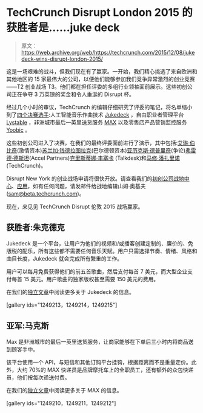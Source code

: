 # TechCrunch Disrupt London 2015 的获胜者是……juke deck 

> 原文：<https://web.archive.org/web/https://techcrunch.com/2015/12/08/jukedeck-wins-disrupt-london-2015/>

这是一场艰难的战斗，但我们现在有了赢家。一开始，我们精心挑选了来自欧洲和其他地区的 15 家最伟大的公司，以便他们能够参加我们竞争异常激烈的创业竞赛——T2 创业战场 T3。他们都在担任评委的多组行业领袖面前展示。这些初创公司正在争夺 3 万英镑的奖金和令人垂涎的 Disrupt 杯。

经过几个小时的审议，TechCrunch 的编辑仔细研究了评委的笔记，将名单缩小到了[四个决赛选手](https://web.archive.org/web/20230304171755/https://techcrunch.com/2015/12/07/the-disrupt-london-2015-battlefield-finalists-are-jukedeck-lystable-max-and-yoobic/):人工智能音乐作曲技术 [Jukedeck](https://web.archive.org/web/20230304171755/https://techcrunch.com/2015/12/07/jukedeck/) ，自由职业者管理平台 [Lystable](https://web.archive.org/web/20230304171755/https://techcrunch.com/2015/12/07/lystable-startup-battlefield/) ，非洲城市最后一英里送货服务 [MAX](https://web.archive.org/web/20230304171755/https://techcrunch.com/2015/12/07/metro-africa-xpress-looks-to-bring-on-demand-local-delivery-to-urban-africa/) 以及零售店产品营销监控服务 [Yoobic](https://web.archive.org/web/20230304171755/https://techcrunch.com/2015/12/07/yoobic-wants-to-ensure-product-marketing-is-done-right-on-the-sales-floor/) 。

这些初创公司进入了决赛，在我们的最终评委面前进行了演示，其中包括:[艾琳·伯比奇](https://web.archive.org/web/20230304171755/https://www.crunchbase.com/person/eileen-burbidge)(激情资本)[苏兰加·钱德拉图拉克](https://web.archive.org/web/20230304171755/https://www.crunchbase.com/person/suranga-chandratillake)(巴尔德顿资本)[亚历克斯·德普里奇](https://web.archive.org/web/20230304171755/https://www.crunchbase.com/person/alex-depledge)(争论)[弗雷德·德斯坦](https://web.archive.org/web/20230304171755/https://www.crunchbase.com/person/fred-destin)(Accel Partners)[克里斯蒂娜·丰塞卡](https://web.archive.org/web/20230304171755/https://www.crunchbase.com/person/cristina-fonseca) (Talkdesk)和[马修·潘扎里诺](https://web.archive.org/web/20230304171755/https://www.crunchbase.com/person/matthew-panzarino) (TechCrunch)。

Disrupt New York 的创业战场申请将很快开放。请查看我们的[初创公司战地中心](https://web.archive.org/web/20230304171755/https://techcrunch.com/startup-battlefield/)、[应用](https://web.archive.org/web/20230304171755/http://apply.beta.techcrunch.com/)，如有任何问题，请发邮件给战地编辑山姆·奥基夫(sam@beta.techcrunch.com)。

现在，来见见 TechCrunch Disrupt 伦敦 2015 战场赢家。

## 获胜者:朱克德克

Jukedeck 是一个平台，让用户为他们的视频和/或播客创建定制的、廉价的、免版税的配乐，所有这些都不需要任何音乐天赋。用户只需选择节奏、情绪、风格和曲目长度，Jukedeck 就会完成所有繁重的工作。

用户可以每月免费获得他们的前五首歌曲，然后支付每首 7 美元，而大型企业支付每首 15 美元。用户歌曲的独家版权甚至需要 150 美元的费用。

在我们的[独立文章](https://web.archive.org/web/20230304171755/https://techcrunch.com/2015/12/07/jukedeck/)中阅读更多关于 Jukedeck 的信息。

[gallery ids="1249213，1249214，1249215"]

## 亚军:马克斯

Max 是非洲城市的最后一英里送货服务，让商家能够在下单后三小时内将商品送到顾客手中。

该平台使用一个 API，与短信和其他订购平台挂钩，根据距离而不是重量定价。此外，大约 70%的 MAX 快递员是品牌摩托车上的全职员工，还有额外的众包快递员，他们按每次递送付费。

在我们的[独立文章](https://web.archive.org/web/20230304171755/https://techcrunch.com/2015/12/07/metro-africa-xpress-looks-to-bring-on-demand-local-delivery-to-urban-africa/)中阅读更多关于 MAX 的信息。

[gallery ids="1249210，1249211，1249212"]